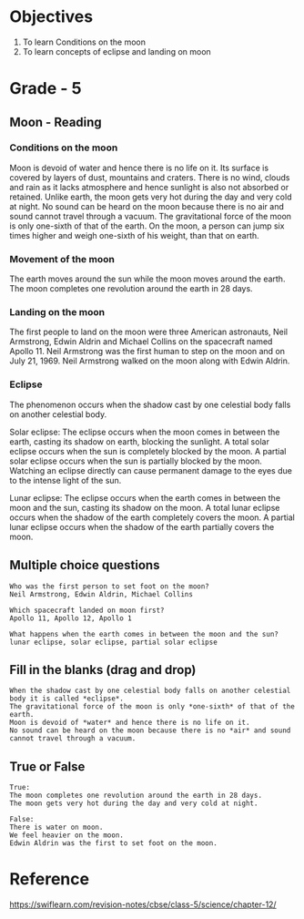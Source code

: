 # Objectives
1. To learn Conditions on the moon
2. To learn concepts of eclipse and landing on moon

# Grade - 5
## Moon - Reading
### Conditions on the moon
Moon is devoid of water and hence there is no life on it. Its surface is covered by layers of dust, mountains and craters. There is no wind, clouds and rain as it lacks atmosphere and hence sunlight is also not absorbed or retained. Unlike earth, the moon gets very hot during the day and very cold at night. No sound can be heard on the moon because there is no air and sound cannot travel through a vacuum. The gravitational force of the moon is only one-sixth of that of the earth. On the moon, a person can jump six times higher and weigh one-sixth of his weight, than that on earth.

### Movement of the moon
The earth moves around the sun while the moon moves around the earth. The moon completes one revolution around the earth in 28 days.

### Landing on the moon
The first people to land on the moon were three American astronauts, Neil Armstrong, Edwin Aldrin and Michael Collins on the spacecraft named Apollo 11. Neil Armstrong was the first human to step on the moon and on July 21, 1969. Neil Armstrong walked on the moon along with Edwin Aldrin. 

### Eclipse
The phenomenon occurs when the shadow cast by one celestial body falls on another celestial body.

Solar eclipse: The eclipse occurs when the moon comes in between the earth, casting its shadow on earth, blocking the sunlight. A total solar eclipse occurs when the sun is completely blocked by the moon. A partial solar eclipse occurs when the sun is partially blocked by the moon. Watching an eclipse directly can cause permanent damage to the eyes due to the intense light of the sun.

Lunar eclipse: The eclipse occurs when the earth comes in between the moon and the sun, casting its shadow on the moon. A total lunar eclipse occurs when the shadow of the earth completely covers the moon. A partial lunar eclipse occurs when the shadow of the earth partially covers the moon.

## Multiple choice questions
```
Who was the first person to set foot on the moon?
Neil Armstrong, Edwin Aldrin, Michael Collins

Which spacecraft landed on moon first?
Apollo 11, Apollo 12, Apollo 1

What happens when the earth comes in between the moon and the sun?
lunar eclipse, solar eclipse, partial solar eclipse
```
## Fill in the blanks (drag and drop)
```
When the shadow cast by one celestial body falls on another celestial body it is called *eclipse*.
The gravitational force of the moon is only *one-sixth* of that of the earth.
Moon is devoid of *water* and hence there is no life on it.
No sound can be heard on the moon because there is no *air* and sound cannot travel through a vacuum.
```
## True or False
```
True:
The moon completes one revolution around the earth in 28 days.
The moon gets very hot during the day and very cold at night.

False:
There is water on moon.
We feel heavier on the moon.
Edwin Aldrin was the first to set foot on the moon.
```
# Reference
https://swiflearn.com/revision-notes/cbse/class-5/science/chapter-12/
